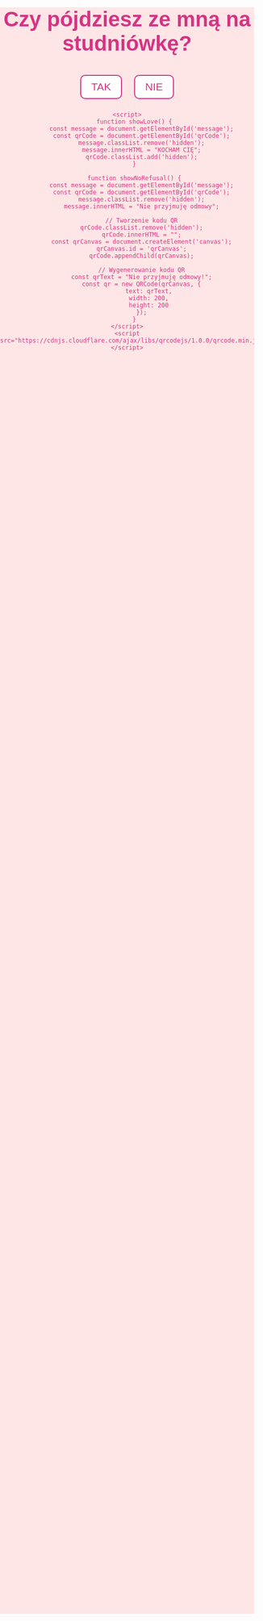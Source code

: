 <!DOCTYPE html>
<html lang="en">
<head>
    <meta charset="UTF-8">
    <meta name="viewport" content="width=device-width, initial-scale=1.0">
    <title>Studniówka</title>
    <style>
        body {
            font-family: 'Arial', sans-serif;
            text-align: center;
            background-color: #ffe6e6;
            color: #d63384;
            margin: 0;
            padding: 0;
        }
        h1 {
            margin-top: 20vh;
            font-size: 3em;
            font-weight: bold;
        }
        .buttons {
            margin-top: 20px;
        }
        button {
            font-size: 1.5em;
            padding: 10px 20px;
            margin: 10px;
            border: 2px solid #d63384;
            background-color: white;
            color: #d63384;
            border-radius: 10px;
            cursor: pointer;
            transition: 0.3s ease;
        }
        button:hover {
            background-color: #d63384;
            color: white;
        }
        .hidden {
            display: none;
        }
        #message {
            font-size: 2.5em;
            margin-top: 20px;
        }
        #qrCode {
            margin-top: 20px;
        }
    </style>
</head>
<body>
    <h1>Czy pójdziesz ze mną na studniówkę?</h1>
    <div class="buttons">
        <button onclick="showLove()">TAK</button>
        <button onclick="showNoRefusal()">NIE</button>
    </div>
    <div id="message" class="hidden"></div>
    <div id="qrCode" class="hidden"></div>

    <script>
        function showLove() {
            const message = document.getElementById('message');
            const qrCode = document.getElementById('qrCode');
            message.classList.remove('hidden');
            message.innerHTML = "KOCHAM CIĘ";
            qrCode.classList.add('hidden');
        }

        function showNoRefusal() {
            const message = document.getElementById('message');
            const qrCode = document.getElementById('qrCode');
            message.classList.remove('hidden');
            message.innerHTML = "Nie przyjmuję odmowy";
            
            // Tworzenie kodu QR
            qrCode.classList.remove('hidden');
            qrCode.innerHTML = "";
            const qrCanvas = document.createElement('canvas');
            qrCanvas.id = 'qrCanvas';
            qrCode.appendChild(qrCanvas);

            // Wygenerowanie kodu QR
            const qrText = "Nie przyjmuję odmowy!";
            const qr = new QRCode(qrCanvas, {
                text: qrText,
                width: 200,
                height: 200
            });
        }
    </script>
    <script src="https://cdnjs.cloudflare.com/ajax/libs/qrcodejs/1.0.0/qrcode.min.js"></script>
</body>
</html>
